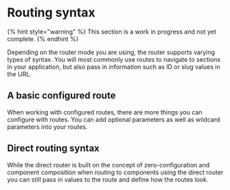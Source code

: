 # Routing syntax

{% hint style="warning" %}
This section is a work in progress and not yet complete.
{% endhint %}

Depending on the router mode you are using, the router supports varying types of syntax. You will most commonly use routes to navigate to sections in your application, but also pass in information such as ID or slug values in the URL.

## A basic configured route

When working with configured routes, there are more things you can configure with routes. You can add optional parameters as well as wildcard parameters into your routes.

## Direct routing syntax

While the direct router is built on the concept of zero-configuration and component composition when routing to components using the direct router you can still pass in values to the route and define how the routes look.

